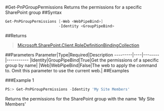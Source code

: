 #Get-PnPGroupPermissions
Returns the permissions for a specific SharePoint group
##Syntax
```powershell
Get-PnPGroupPermissions [-Web <WebPipeBind>]
                        -Identity <GroupPipeBind>
```


##Returns
>[Microsoft.SharePoint.Client.RoleDefinitionBindingCollection](https://msdn.microsoft.com/en-us/library/microsoft.sharepoint.client.roledefinitionbindingcollection.aspx)

##Parameters
Parameter|Type|Required|Description
---------|----|--------|-----------
|Identity|GroupPipeBind|True|Get the permissions of a specific group by name|
|Web|WebPipeBind|False|The web to apply the command to. Omit this parameter to use the current web.|
##Examples

###Example 1
```powershell
PS:> Get-PnPGroupPermissions -Identity 'My Site Members'
```
Returns the permissions for the SharePoint group with the name 'My Site Members'
